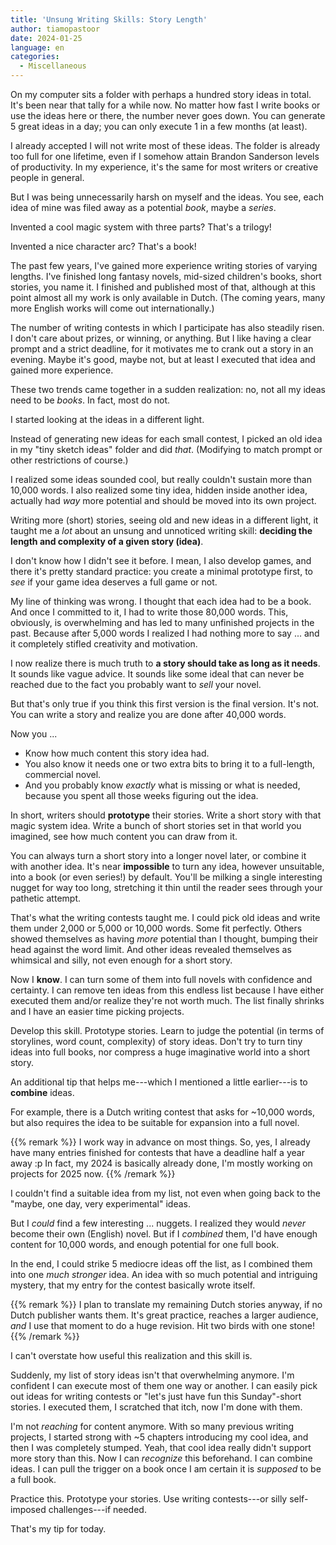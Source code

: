 ```yaml
---
title: 'Unsung Writing Skills: Story Length'
author: tiamopastoor
date: 2024-01-25
language: en
categories:
  - Miscellaneous
---
```


On my computer sits a folder with perhaps a hundred story ideas in total. It's been near that tally for a while now. No matter how fast I write books or use the ideas here or there, the number never goes down. You can generate 5 great ideas in a day; you can only execute 1 in a few months (at least).

I already accepted I will not write most of these ideas. The folder is already too full for one lifetime, even if I somehow attain Brandon Sanderson levels of productivity. In my experience, it's the same for most writers or creative people in general.

But I was being unnecessarily harsh on myself and the ideas. You see, each idea of mine was filed away as a potential _book_, maybe a _series_. 

Invented a cool magic system with three parts? That's a trilogy!

Invented a nice character arc? That's a book!

The past few years, I've gained more experience writing stories of varying lengths. I've finished long fantasy novels, mid-sized children's books, short stories, you name it. I finished and published most of that, although at this point almost all my work is only available in Dutch. (The coming years, many more English works will come out internationally.)

The number of writing contests in which I participate has also steadily risen. I don't care about prizes, or winning, or anything. But I like having a clear prompt and a strict deadline, for it motivates me to crank out a story in an evening. Maybe it's good, maybe not, but at least I executed that idea and gained more experience.

These two trends came together in a sudden realization: no, not all my ideas need to be _books_. In fact, most do not.

I started looking at the ideas in a different light.

Instead of generating new ideas for each small contest, I picked an old idea in my "tiny sketch ideas" folder and did _that_. (Modifying to match prompt or other restrictions of course.)

I realized some ideas sounded cool, but really couldn't sustain more than 10,000 words. I also realized some tiny idea, hidden inside another idea, actually had _way_ more potential and should be moved into its own project.

Writing more (short) stories, seeing old and new ideas in a different light, it taught me a _lot_ about an unsung and unnoticed writing skill: **deciding the length and complexity of a given story (idea)**.

I don't know how I didn't see it before. I mean, I also develop games, and there it's pretty standard practice: you create a minimal prototype first, to _see_ if your game idea deserves a full game or not.

My line of thinking was wrong. I thought that each idea had to be a book. And once I committed to it, I had to write those 80,000 words. This, obviously, is overwhelming and has led to many unfinished projects in the past. Because after 5,000 words I realized I had nothing more to say ... and it completely stifled creativity and motivation.

I now realize there is much truth to **a story should take as long as it needs**. It sounds like vague advice. It sounds like some ideal that can never be reached due to the fact you probably want to _sell_ your novel.

But that's only true if you think this first version is the final version. It's not. You can write a story and realize you are done after 40,000 words.

Now you ...
* Know how much content this story idea had.
* You also know it needs one or two extra bits to bring it to a full-length, commercial novel.
* And you probably know _exactly_ what is missing or what is needed, because you spent all those weeks figuring out the idea.

In short, writers should **prototype** their stories. Write a short story with that magic system idea. Write a bunch of short stories set in that world you imagined, see how much content you can draw from it.

You can always turn a short story into a longer novel later, or combine it with another idea. It's near **impossible** to turn any idea, however unsuitable, into a book (or even series!) by default. You'll be milking a single interesting nugget for way too long, stretching it thin until the reader sees through your pathetic attempt.

That's what the writing contests taught me. I could pick old ideas and write them under 2,000 or 5,000 or 10,000 words. Some fit perfectly. Others showed themselves as having _more_ potential than I thought, bumping their head against the word limit. And other ideas revealed themselves as whimsical and silly, not even enough for a short story.

Now I **know**. I can turn some of them into full novels with confidence and certainty. I can remove ten ideas from this endless list because I have either executed them and/or realize they're not worth much. The list finally shrinks and I have an easier time picking projects.

Develop this skill. Prototype stories. Learn to judge the potential (in terms of storylines, word count, complexity) of story ideas. Don't try to turn tiny ideas into full books, nor compress a huge imaginative world into a short story.

An additional tip that helps me---which I mentioned a little earlier---is to **combine** ideas.

For example, there is a Dutch writing contest that asks for ~10,000 words, but also requires the idea to be suitable for expansion into a full novel. 

{{% remark %}}
I work way in advance on most things. So, yes, I already have many entries finished for contests that have a deadline half a year away :p In fact, my 2024 is basically already done, I'm mostly working on projects for 2025 now.
{{% /remark %}}

I couldn't find a suitable idea from my list, not even when going back to the "maybe, one day, very experimental" ideas.

But I _could_ find a few interesting ... nuggets. I realized they would _never_ become their own (English) novel. But if I _combined_ them, I'd have enough content for 10,000 words, and enough potential for one full book.

In the end, I could strike 5 mediocre ideas off the list, as I combined them into one _much stronger_ idea. An idea with so much potential and intriguing mystery, that my entry for the contest basically wrote itself.

{{% remark %}}
I plan to translate my remaining Dutch stories anyway, if no Dutch publisher wants them. It's great practice, reaches a larger audience, _and_ I use that moment to do a huge revision. Hit two birds with one stone!
{{% /remark %}}

I can't overstate how useful this realization and this skill is. 

Suddenly, my list of story ideas isn't that overwhelming anymore. I'm confident I can execute most of them one way or another. I can easily pick out ideas for writing contests or "let's just have fun this Sunday"-short stories. I executed them, I scratched that itch, now I'm done with them.

I'm not _reaching_ for content anymore. With so many previous writing projects, I started strong with ~5 chapters introducing my cool idea, and then I was completely stumped. Yeah, that cool idea really didn't support more story than this. Now I can _recognize_ this beforehand. I can combine ideas. I can pull the trigger on a book once I am certain it is _supposed_ to be a full book.

Practice this. Prototype your stories. Use writing contests---or silly self-imposed challenges---if needed. 

That's my tip for today.

